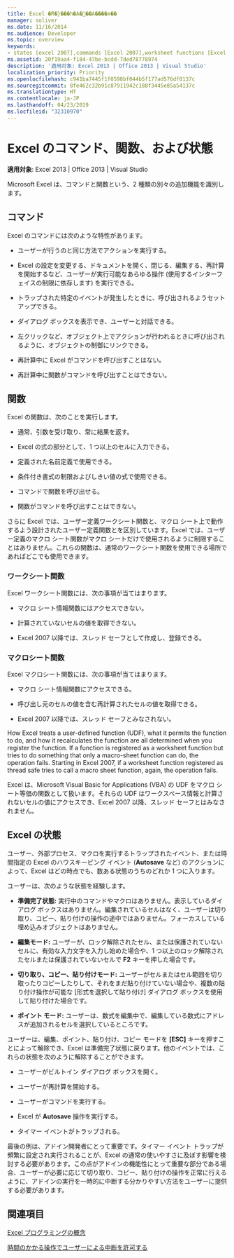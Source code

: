 ```yaml
---
title: Excel �̃R�}���h�A�֐��A����я��
manager: soliver
ms.date: 11/16/2014
ms.audience: Developer
ms.topic: overview
keywords:
- states [excel 2007],commands [Excel 2007],worksheet functions [Excel 2007],macro-sheet functions [Excel 2007],Excel states
ms.assetid: 20f19aa4-f184-47be-bcdd-7ded78778974
description: '適用対象: Excel 2013 | Office 2013 | Visual Studio'
localization_priority: Priority
ms.openlocfilehash: c941ba7445f1f0598bf044b5f177ad576df0137c
ms.sourcegitcommit: 8fe462c32b91c87911942c188f3445e85a54137c
ms.translationtype: HT
ms.contentlocale: ja-JP
ms.lasthandoff: 04/23/2019
ms.locfileid: "32310970"
---
```

# <a name="excel-commands-functions-and-states"></a>Excel のコマンド、関数、および状態

 **適用対象**: Excel 2013 | Office 2013 | Visual Studio 
  
Microsoft Excel は、コマンドと関数という、2 種類の別々の追加機能を識別します。
  
## <a name="commands"></a>コマンド

Excel のコマンドには次のような特性があります。
  
- ユーザーが行うのと同じ方法でアクションを実行する。
    
- Excel の設定を変更する、ドキュメントを開く、閉じる、編集する、再計算を開始するなど、ユーザーが実行可能なあらゆる操作 (使用するインターフェイスの制限に依存します) を実行できる。
    
- トラップされた特定のイベントが発生したときに、呼び出されるようセットアップできる。
    
- ダイアログ ボックスを表示でき、ユーザーと対話できる。
    
- 左クリックなど、オブジェクト上でアクションが行われるときに呼び出されるように、オブジェクトの制御にリンクできる。
    
- 再計算中に Excel がコマンドを呼び出すことはない。
    
- 再計算中に関数がコマンドを呼び出すことはできない。
    
## <a name="functions"></a>関数

Excel の関数は、次のことを実行します。
  
- 通常、引数を受け取り、常に結果を返す。
    
- Excel の式の部分として、1 つ以上のセルに入力できる。
    
- 定義された名前定義で使用できる。
    
- 条件付き書式の制限およびしきい値の式で使用できる。
    
- コマンドで関数を呼び出せる。
    
- 関数がコマンドを呼び出すことはできない。
    
さらに Excel では、ユーザー定義ワークシート関数と、マクロ シート上で動作するよう設計されたユーザー定義関数とを区別しています。Excel では、ユーザー定義のマクロ シート関数がマクロ シートだけで使用されるように制限することはありません。これらの関数は、通常のワークシート関数を使用できる場所であればどこでも使用できます。
  
### <a name="worksheet-functions"></a>ワークシート関数

Excel ワークシート関数には、次の事項が当てはまります。
  
- マクロ シート情報関数にはアクセスできない。
    
- 計算されていないセルの値を取得できない。
    
- Excel 2007 以降では、スレッド セーフとして作成し、登録できる。
    
### <a name="macro-sheet-functions"></a>マクロシート関数

Excel マクロシート関数には、次の事項が当てはまります。
  
- マクロ シート情報関数にアクセスできる。
    
- 呼び出し元のセルの値を含む再計算されたセルの値を取得できる。
    
- Excel 2007 以降では、スレッド セーフとみなされない。
    
How Excel treats a user-defined function (UDF), what it permits the function to do, and how it recalculates the function are all determined when you register the function. If a function is registered as a worksheet function but tries to do something that only a macro-sheet function can do, the operation fails. Starting in Excel 2007, if a worksheet function registered as thread safe tries to call a macro sheet function, again, the operation fails.
  
Excel は、Microsoft Visual Basic for Applications (VBA) の UDF をマクロ シート等価の関数として扱います。それらの UDF はワークスペース情報と計算されないセルの値にアクセスでき、Excel 2007 以降、スレッド セーフとはみなされません。
  
## <a name="excel-states"></a>Excel の状態

ユーザー、外部プロセス、マクロを実行するトラップされたイベント、または時間指定の Excel のハウスキーピング イベント (**Autosave** など) のアクションによって、Excel はどの時点でも、数ある状態のうちのどれか 1 つに入ります。
  
ユーザーは、次のような状態を経験します。
  
- **準備完了状態:** 実行中のコマンドやマクロはありません。表示しているダイアログ ボックスはありません。編集されているセルはなく、ユーザーは切り取り、コピー、貼り付けの操作の途中ではありません。フォーカスしている埋め込みオブジェクトはありません。 
    
- **編集モード:** ユーザーが、ロック解除されたセル、または保護されていないセルに、有効な入力文字を入力し始めた場合や、1 つ以上のロック解除されたセルまたは保護されていないセルで **F2** キーを押した場合です。 
    
- **切り取り、コピー、貼り付けモード:** ユーザーがセルまたはセル範囲を切り取ったりコピーしたりして、それをまだ貼り付けていない場合や、複数の貼り付け操作が可能な [形式を選択して貼り付け] ダイアログ ボックスを使用して貼り付けた場合です。 
    
- **ポイント モード:** ユーザーは、数式を編集中で、編集している数式にアドレスが追加されるセルを選択しているところです。 
    
ユーザーは、編集、ポイント、貼り付け、コピー モードを **[ESC]** キーを押すことによって解除でき、Excel は準備完了状態に戻ります。他のイベントでは、これらの状態を次のように解除することができます。 
  
- ユーザーがビルトイン ダイアログ ボックスを開く。
    
- ユーザーが再計算を開始する。
    
- ユーザーがコマンドを実行する。
    
- Excel が **Autosave** 操作を実行する。 
    
- タイマー イベントがトラップされる。
    
最後の例は、アドイン開発者にとって重要です。タイマー イベント トラップが頻繁に設定され実行されることが、Excel の通常の使いやすさに及ぼす影響を検討する必要があります。この点がアドインの機能性にとって重要な部分である場合、ユーザーが必要に応じて切り取り、コピー、貼り付けの操作を正常に行えるように、アドインの実行を一時的に中断する分かりやすい方法をユーザーに提供する必要があります。
  
## <a name="see-also"></a>関連項目



[Excel プログラミングの概念](excel-programming-concepts.md)
  
[時間のかかる操作でユーザーによる中断を許可する](permitting-user-breaks-in-lengthy-operations.md)


